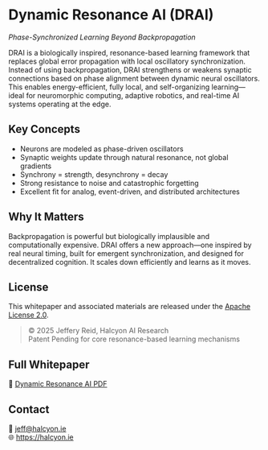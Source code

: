 # Dynamic Resonance AI (DRAI)
*Phase-Synchronized Learning Beyond Backpropagation*

DRAI is a biologically inspired, resonance-based learning framework that replaces global error propagation with local oscillatory synchronization. Instead of using backpropagation, DRAI strengthens or weakens synaptic connections based on phase alignment between dynamic neural oscillators. This enables energy-efficient, fully local, and self-organizing learning—ideal for neuromorphic computing, adaptive robotics, and real-time AI systems operating at the edge.

## Key Concepts
- Neurons are modeled as phase-driven oscillators
- Synaptic weights update through natural resonance, not global gradients
- Synchrony = strength, desynchrony = decay
- Strong resistance to noise and catastrophic forgetting
- Excellent fit for analog, event-driven, and distributed architectures

## Why It Matters
Backpropagation is powerful but biologically implausible and computationally expensive. DRAI offers a new approach—one inspired by real neural timing, built for emergent synchronization, and designed for decentralized cognition. It scales down efficiently and learns as it moves.

## License
This whitepaper and associated materials are released under the [Apache License 2.0](https://www.apache.org/licenses/LICENSE-2.0).

> © 2025 Jeffery Reid, Halcyon AI Research  
> Patent Pending for core resonance-based learning mechanisms

## Full Whitepaper
📄 [Dynamic Resonance AI PDF](./Dynamic_Resonance_AI_DRAI.pdf)

## Contact
📧 jeff@halcyon.ie  
🌐 https://halcyon.ie  
